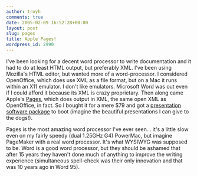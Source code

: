```yaml
---
author: troyh
comments: true
date: 2005-02-09 16:52:28+00:00
layout: post
slug: pages
title: Apple Pages!
wordpress_id: 2990
---
```


I've been looking for a decent word processor to write documentation and it had to do at least HTML output, but preferably XML. I've been using Mozilla's HTML editor, but wanted more of a word-processor. I considered OpenOffice, which does use XML as a file format, but on a Mac it runs within an X11 emulator. I don't like emulators. Microsoft Word was out even if I could afford it because its XML is crazy proprietary. Then along came Apple's [Pages](http://www.apple.com/iwork/pages/), which does output in XML, the same open XML as OpenOffice, in fact. So I bought it for a mere $79 and got a [presentation software package](http://www.apple.com/iwork/keynote/) to boot (imagine the beautiful presentations I can give to the dogs!).

Pages is the most amazing word processor I've ever seen... it's a little slow even on my fairly speedy (dual 1.25GHz G4) PowerMac, but imagine PageMaker with a real word processor.  It's what WYSIWYG was supposed to be. Word is a good word processor, but they should be ashamed that after 15 years they haven't done much of anything to improve the writing experience (simultaneous spell-check was their only innovation and that was 10 years ago in Word 95).
